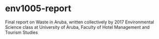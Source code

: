# env1005-report
Final report on Waste in Aruba, written collectively by 2017 Environmental Science class at University of Aruba, Faculty of Hotel Management and Tourism Studies
